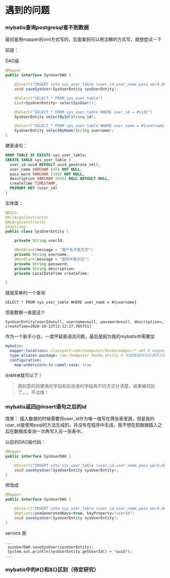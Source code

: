 # 遇到的问题

### mybatis查询postgresql查不到数据

最初是用mapper的xml方式写的，后面看到可以用注解的方式写，就想尝试一下

前提：

DAO层

```java
@Mapper
public interface SysUserDAO {

    @Insert("INSERT into sys_user_table (user_id,user_name,pass_word,description,createTime) values (uuid_generate_v4(),#{username},#{password},'',now())")
    void saveSysUser(SysUserEntity sysUserEntity);

    @Select("SELECT * FROM sys_user_table")
    List<SysUserEntity> selectSysUser();

    @Select("SELECT * FROM sys_user_table WHERE user_id = #{id}")
    SysUserEntity selectById(String id);

    @Select("SELECT * FROM sys_user_table WHERE user_name = #{username}")
    SysUserEntity selectByName(String username);
}
```

建表语句：

```sql
DROP TABLE IF EXISTS sys_user_table;
CREATE TABLE sys_user_table (
  user_id uuid DEFAULT uuid_generate_v4(),
  user_name VARCHAR (45) NOT NULL,
  pass_word VARCHAR (100) NOT NULL,
  description VARCHAR (800) NULL DEFAULT NULL,
  createTime TIMESTAMP,
  PRIMARY KEY (user_id)
)
```

实体类：

```java
@Data
@AllArgsConstructor
@NoArgsConstructor
@ToString
public class SysUserEntity {

    private String userId;

    @NotBlank(message = "用户名不能为空")
    private String username;
    @NotBlank(message = "密码不能为空")
    private String password;
    private String description;
    private LocalDateTime createTime;

}
```



就是简单的一个查询

`SELECT * FROM sys_user_table WHERE user_name = #{username}`

但是数据一直是这个

```
SysUserEntity(userId=null, username=null, password=null, description=, createTime=2020-10-13T11:12:27.705751)
```

作为一个新手小白，一度怀疑是语法问题，最后是因为我的mybatis中需要加

``` yml
mybatis:
  mapper-locations: classpath:com/chemputer/devbe/mapper/*.xml # mapper配置文件位置（中间需要用/分割）
  type-aliases-package: com.chemputer.devbe.entity # 存放数据库对应表的对象（实体对象）
  configuration:
    map-underscore-to-camel-case: true
```

`驼峰转换`就可以了！

> 我刻意的将建表的字段和实体类的字段用不同方式分清楚，结果被坑到了。。。不过值！


### mybatis返回@Insert语句之后的id

情景：
插入数据的时候需要将user_id作为唯一值写在两张表里面，但是我的user_id是使用psql的方法生成的，并没有在程序中生成。我不想在把数据插入之后在数据库查询一次再写入另一张表中。

以前的DAO层代码：

``` java
@Mapper
public interface SysUserDAO {

    @Insert("INSERT into sys_user_table (user_id,user_name,pass_word,description,createTime) values (uuid_generate_v4(),#{username},#{password},'',now())")
    void saveSysUser(SysUserEntity sysUserEntity);
}
```

修改成

``` java
@Mapper
public interface SysUserDAO {

    @Insert("INSERT into sys_user_table (user_id,user_name,pass_word,description,createTime) values (uuid_generate_v4(),#{username},#{password},'',now())")
    @Options(useGeneratedKeys=true, keyProperty="userId")
    void saveSysUser(SysUserEntity sysUserEntity);
}
```

service 层

```
...
 sysUserDAO.saveSysUser(sysUserEntity);
 System.out.println(sysUserEntity.getUserId() + "uuid");
...
```



### mybatis中的#{}和${}区别（待定研究）



